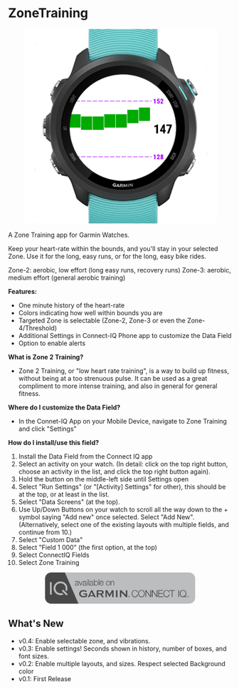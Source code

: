 # ZoneTraining

<p align="center">
  <img src="https://github.com/ViktorStagge/ZoneTraining/blob/main/.publish/zone2-hero-image-icon.PNG" alt="ZoneTraining example image" title="ZoneTraining">
</p>

A Zone Training app for Garmin Watches.

Keep your heart-rate within the bounds, and you'll stay in your selected Zone.
Use it for the long, easy runs, or for the long, easy bike rides.

Zone-2: aerobic, low effort (long easy runs, recovery runs)
Zone-3: aerobic, medium effort (general aerobic training)

**Features:**
- One minute history of the heart-rate
- Colors indicating how well within bounds you are
- Targeted Zone is selectable (Zone-2, Zone-3 or even the Zone-4/Threshold)
- Additional Settings in Connect-IQ Phone app to customize the Data Field
- Option to enable alerts


**What is Zone 2 Training?**
- Zone 2 Training, or "low heart rate training", is a way to build up fitness, without being at a too strenuous pulse. It can be used as a great compliment to more intense training, and also in general for general fitness.

**Where do I customize the Data Field?**
- In the Connet-IQ App on your Mobile Device, navigate to Zone Training and click "Settings"

**How do I install/use this field?**
1. Install the Data Field from the Connect IQ app
2. Select an activity on your watch. (In detail: click on the top right button, choose an activity in the list, and click the top right button again).
3. Hold the button on the middle-left side until Settings open
4. Select "Run Settings" (or "\[Activity\] Settings" for other), this should be at the top, or at least in the list.
5. Select "Data Screens" (at the top).
6. Use Up/Down Buttons on your watch to scroll all the way down to the + symbol saying "Add new" once selected. Select "Add New". (Alternatively, select one of the existing layouts with multiple fields, and continue from 10.)
7. Select "Custom Data"
8. Select "Field 1 000" (the first option, at the top)
9. Select ConnectIQ Fields
10. Select Zone Training

<p align="center">
  <a href="https://apps.garmin.com/en-US/apps/f6f3f163-7e53-40f0-8201-b4b1b2eb8cf9"><img src="https://github.com/ViktorStagge/ZoneTraining/blob/main/.publish/available-connect-iq-badge.svg" height=70 alt="Available on Connect IQ" title="Connect IQ: ZoneTraining"></a>
</p>

## What's New
- v0.4: Enable selectable zone, and vibrations.
- v0.3: Enable settings! Seconds shown in history, number of boxes, and font sizes.
- v0.2: Enable multiple layouts, and sizes. Respect selected Background color
- v0.1: First Release
